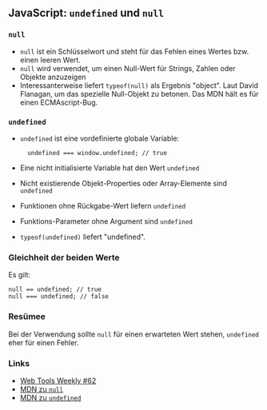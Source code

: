 ## JavaScript:  ```undefined``` und ```null```

### ```null```

* ```null``` ist ein Schlüsselwort und steht für das Fehlen eines Wertes
  bzw. einen leeren Wert.
* ```null``` wird verwendet, um einen Null-Wert für Strings, Zahlen oder
  Objekte anzuzeigen
* Interessanterweise liefert ```typeof(null)``` als Ergebnis "object". Laut
  David Flanagan, um das spezielle Null-Objekt zu betonen. Das MDN hält es für einen ECMAscript-Bug.

### ```undefined```

* ```undefined``` ist eine vordefinierte globale Variable:

        undefined === window.undefined; // true

* Eine nicht initialisierte Variable hat den Wert ```undefined```
* Nicht existierende Objekt-Properties oder Array-Elemente sind ```undefined```
* Funktionen ohne Rückgabe-Wert liefern ```undefined```
* Funktions-Parameter ohne Argument sind ```undefined```
* ```typeof(undefined)``` liefert "undefined".

### Gleichheit der beiden Werte

Es gilt:

    null == undefined; // true
    null === undefined; // false

### Resümee

Bei der Verwendung sollte ```null``` für einen erwarteten Wert stehen,
```undefined``` eher für einen Fehler.

### Links

* [Web Tools Weekly #62](http://webtoolsweekly.com/)
* [MDN zu ```null```](https://developer.mozilla.org/en-US/docs/Web/JavaScript/Reference/Global_Objects/null)
* [MDN zu ```undefined```](https://developer.mozilla.org/en-US/docs/Web/JavaScript/Reference/Global_Objects/undefined)

